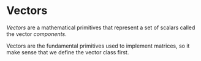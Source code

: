 # Vectors

_Vectors_ are a mathematical primitives that represent a set of scalars called the vector _components_.

Vectors are the fundamental primitives used to implement matrices, so it make sense that we define the vector class first.
